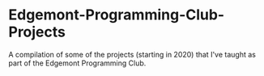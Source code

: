 # Edgemont-Programming-Club-Projects
A compilation of some of the projects (starting in 2020) that I've taught as part of the Edgemont Programming Club. 
